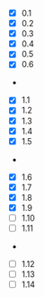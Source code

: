 - [x] 0.1  
- [x] 0.2
- [x] 0.3 
- [x] 0.4
- [x] 0.5
- [x] 0.6
-
- [x] 1.1  
- [x] 1.2
- [x] 1.3 
- [x] 1.4
- [x] 1.5
-
- [x] 1.6
- [x] 1.7
- [x] 1.8
- [x] 1.9
- [ ] 1.10
- [ ] 1.11
-
- [ ] 1.12
- [ ] 1.13
- [ ] 1.14
